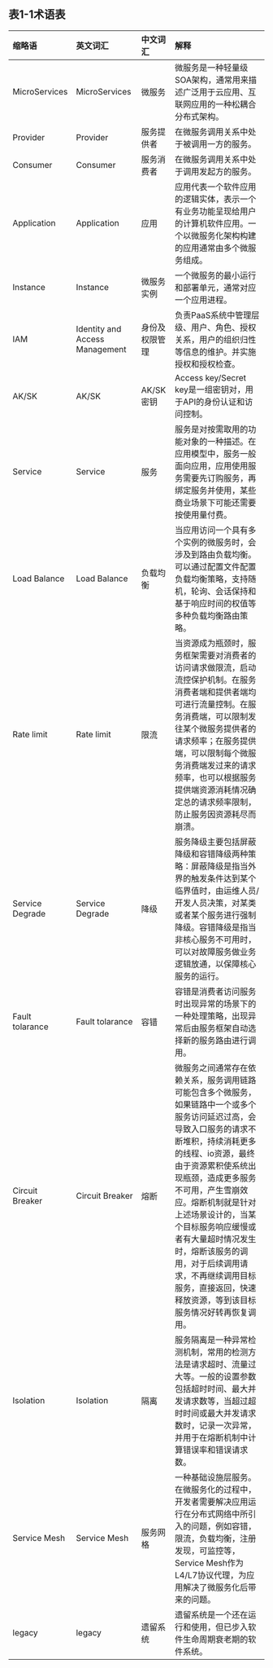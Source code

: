 ## 表1-1术语表

| 缩略语 | 英文词汇 | 中文词汇 | 解释 |
| :--- | :--- | :--- | :--- |
| MicroServices | MicroServices | 微服务 | 微服务是一种轻量级SOA架构，通常用来描述广泛用于云应用、互联网应用的一种松耦合分布式架构。 |
| Provider | Provider | 服务提供者 | 在微服务调用关系中处于被调用一方的服务。 |
| Consumer | Consumer | 服务消费者 | 在微服务调用关系中处于调用发起方的服务。 |
| Application | Application | 应用 | 应用代表一个软件应用的逻辑实体，表示一个有业务功能呈现给用户的计算机软件应用。一个以微服务化架构构建的应用通常由多个微服务组成。 |
| Instance | Instance | 微服务实例 | 一个微服务的最小运行和部署单元，通常对应一个应用进程。 |
| IAM | Identity and Access Management | 身份及权限管理 | 负责PaaS系统中管理层级、用户、角色、授权关系，用户的组织归性等信息的维护。并实施授权和授权检查。 |
| AK/SK | AK/SK | AK/SK密钥 | Access key/Secret key是一组密钥对，用于API的身份认证和访问控制。 |
| Service | Service | 服务 | 服务是对按需取用的功能对象的一种描述。在应用模型中，服务一般面向应用，应用使用服务需要先订购服务，再绑定服务并使用，某些商业场景下可能还需要按使用量付费。 |
| Load Balance | Load Balance | 负载均衡 | 当应用访问一个具有多个实例的微服务时，会涉及到路由负载均衡。可以通过配置文件配置负载均衡策略，支持随机，轮询、会话保持和基于响应时间的权值等多种负载均衡路由策略。 |
| Rate limit | Rate limit | 限流 | 当资源成为瓶颈时，服务框架需要对消费者的访问请求做限流，启动流控保护机制。在服务消费者端和提供者端均可进行流量控制。在服务消费端，可以限制发往某个微服务提供者的请求频率；在服务提供端，可以限制每个微服务消费端发过来的请求频率，也可以根据服务提供端资源消耗情况确定总的请求频率限制，防止服务因资源耗尽而崩溃。 |
| Service Degrade | Service Degrade | 降级 | 服务降级主要包括屏蔽降级和容错降级两种策略：屏蔽降级是指当外界的触发条件达到某个临界值时，由运维人员/开发人员决策，对某类或者某个服务进行强制降级。容错降级是指当非核心服务不可用时，可以对故障服务做业务逻辑放通，以保障核心服务的运行。 |
| Fault tolarance | Fault tolarance | 容错 | 容错是消费者访问服务时出现异常的场景下的一种处理策略，出现异常后由服务框架自动选择新的服务路由进行调用。 |
| Circuit Breaker | Circuit Breaker | 熔断 | 微服务之间通常存在依赖关系，服务调用链路可能包含多个微服务，如果链路中一个或多个服务访问延迟过高，会导致入口服务的请求不断堆积，持续消耗更多的线程、io资源，最终由于资源累积使系统出现瓶颈，造成更多服务不可用，产生雪崩效应。熔断机制就是针对上述场景设计的，当某个目标服务响应缓慢或者有大量超时情况发生时，熔断该服务的调用，对于后续调用请求，不再继续调用目标服务，直接返回，快速释放资源，等到该目标服务情况好转再恢复调用。 |
| Isolation | Isolation | 隔离 | 服务隔离是一种异常检测机制，常用的检测方法是请求超时、流量过大等。一般的设置参数包括超时时间、最大并发请求数等，当超过超时时间或最大并发请求数时，记录一次异常，并用于在熔断机制中计算错误率和错误请求数。 |
| Service Mesh | Service Mesh | 服务网格 | 一种基础设施层服务。在微服务化的过程中，开发者需要解决应用运行在分布式网络中所引入的问题，例如容错，限流，负载均衡，注册发现，可监控等，Service Mesh作为L4/L7协议代理，为应用解决了微服务化后带来的问题。 |
| legacy | legacy | 遗留系统 | 遗留系统是一个还在运行和使用，但已步入软件生命周期衰老期的软件系统。 |



